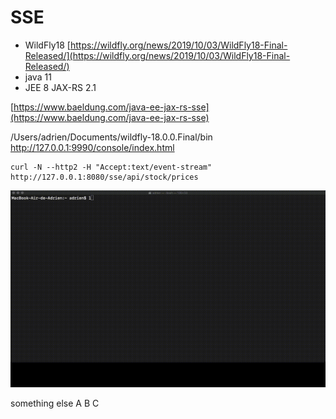 # SSE

* WildFly18 [https://wildfly.org/news/2019/10/03/WildFly18-Final-Released/](https://wildfly.org/news/2019/10/03/WildFly18-Final-Released/)
* java 11
* JEE 8 JAX-RS 2.1

[https://www.baeldung.com/java-ee-jax-rs-sse](https://www.baeldung.com/java-ee-jax-rs-sse)

/Users/adrien/Documents/wildfly-18.0.0.Final/bin
http://127.0.0.1:9990/console/index.html

```
curl -N --http2 -H "Accept:text/event-stream" http://127.0.0.1:8080/sse/api/stock/prices
```

![jee8-sse](jee8-sse.gif)

something else
A B C
